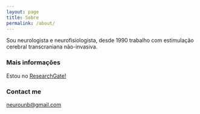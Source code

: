 ```yaml
---
layout: page
title: Sobre
permalink: /about/
---
```

Sou neurologista e neurofisiologista, desde 1990 trabalho com estimulação cerebral transcraniana não-invasiva.

### Mais informações

Estou no [ResearchGate!](https://www.researchgate.net/directory/profiles)

### Contact me

[neurounb@gmail.com](mailto:neurounb@gmail.com)
